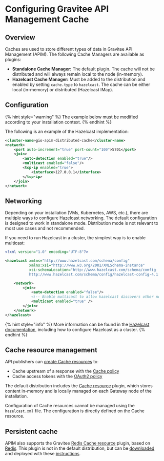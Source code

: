 # Configuring Gravitee API Management Cache

## Overview

Caches are used to store different types of data in Gravitee API Management (APIM). The following Cache Managers are available as plugins:

* **Standalone Cache Manager:** The default plugin. The cache will not be distributed and will always remain local to the node (in-memory).
* **Hazelcast Cache Manager:** Must be added to the distribution and enabled by setting `cache.type` to `hazelcast`. The cache can be either local (in-memory) or distributed (Hazelcast IMap).&#x20;

## Configuration

{% hint style="warning" %}
The example below must be modified according to your installation context.
{% endhint %}

The following is an example of the Hazelcast implementation:

```xml
<cluster-name>gio-apim-distributed-cache</cluster-name>
<network>
    <port auto-increment="true" port-count="100">5701</port>
    <join>
        <auto-detection enabled="true"/>
        <multicast enabled="false"/>
        <tcp-ip enabled="true">
            <interface>127.0.0.1</interface>
        </tcp-ip>
    </join>
</network>
```

## Networking

Depending on your installation (VMs, Kubernetes, AWS, etc.​), there are multiple ways to configure Hazelcast networking. The default configuration is designed to work in standalone mode. Distribution mode is not relevant to most use cases and not recommended.

If you need to run Hazelcast in a cluster, the simplest way is to enable multicast:

```xml
<?xml version="1.0" encoding="UTF-8"?>

<hazelcast xmlns="http://www.hazelcast.com/schema/config"
           xmlns:xsi="http://www.w3.org/2001/XMLSchema-instance"
           xsi:schemaLocation="http://www.hazelcast.com/schema/config
           http://www.hazelcast.com/schema/config/hazelcast-config-4.1.xsd">

    <network>
        <join>
            <auto-detection enabled="false"/>
            <!-- Enable multicast to allow hazelcast discovers other nodes -->
            <multicast enabled="true" />
        </join>
    </network>
</hazelcast>
```

{% hint style="info" %}
More information can be found in the [Hazelcast documentation](https://docs.hazelcast.org/docs), including how to configure Hazelcast as a cluster.
{% endhint %}

## Cache resource management

API publishers can [create Cache resources](../guides/api-configuration/resources.md#how-to-create-a-resource) to:

* Cache upstream of a response with the [Cache policy](../using-the-product/manging-your-apis-with-gravitee-api-management/policy-studio/policies-for-you-apis/a-c/cache.md)
* Cache access tokens with the [OAuth2 policy](../using-the-product/manging-your-apis-with-gravitee-api-management/policy-studio/policies-for-you-apis/l-p/oauth2/)

The default distribution includes the [Cache resource](../guides/api-configuration/resources.md#cache) plugin, which stores content in-memory and is locally managed on each Gateway node of the installation.

Configuration of Cache resources cannot be managed using the `hazelcast.xml` file. The configuration is directly defined on the Cache resource.

## Persistent cache

APIM also supports the Gravitee [Redis Cache resource](../guides/api-configuration/resources.md#cache-redis) plugin, based on [Redis](https://redis.io/documentation). This plugin is not in the default distribution, but can be [downloaded](https://download.gravitee.io/#graviteeio-apim/plugins/resources/gravitee-resource-cache-redis/) and deployed with these [instructions](../overview/plugins-and-api-definitions-for-gravitee-api-management/plugins/#deployment).
